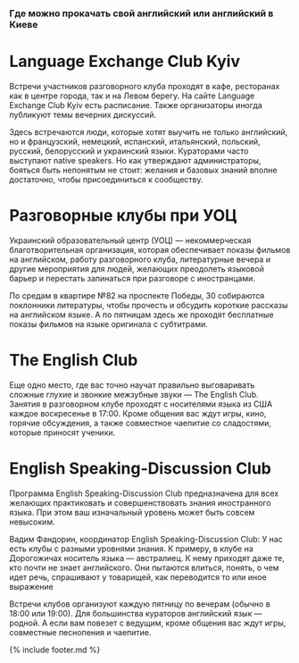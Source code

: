 ### Где можно прокачать свой английский или английский в Киеве

# Language Exchange Club Kyiv
Встречи участников разговорного клуба проходят в кафе, ресторанах как в центре города, так и на Левом берегу. На сайте Language Exchange Club Kyiv есть расписание. Также организаторы иногда публикуют темы вечерних дискуссий.

Здесь встречаются люди, которые хотят выучить не только английский, но и французский, немецкий, испанский, итальянский, польский, русский, белорусский и украинский языки. Кураторами часто выступают native speakers. Но как утверждают администраторы, бояться быть непонятым не стоит: желания и базовых знаний вполне достаточно, чтобы присоединиться к сообществу.

# Разговорные клубы при УОЦ
Украинский образовательный центр (УОЦ) — некоммерческая благотворительная организация, которая обеспечивает показы фильмов на английском, работу разговорного клуба, литературные вечера и другие мероприятия для людей, желающих преодолеть языковой барьер и перестать запинаться при разговоре с иностранцами.

По средам в квартире №82 на проспекте Победы, 30 собираются поклонники литературы, чтобы прочесть и обсудить короткие рассказы на английском языке. А по пятницам здесь же проходят бесплатные показы фильмов на языке оригинала с субтитрами. 

# The English Club
Еще одно место, где вас точно научат правильно выговаривать сложные глухие и звонкие межзубные звуки — The English Club. Занятия в разговорном клубе проходят с носителями языка из США каждое воскресенье в 17:00. Кроме общения вас ждут игры, кино, горячие обсуждения, а также совместное чаепитие со сладостями, которые приносят ученики.

# English Speaking-Discussion Club
Программа English Speaking-Discussion Club предназначена для всех желающих практиковать и совершенствовать знания иностранного языка. При этом ваш изначальный уровень может быть совсем невысоким.

Вадим Фандорин, координатор English Speaking-Discussion Club:
У нас есть клубы с разными уровнями знания. К примеру, в клубе на Дорогожичах носитель языка — австралиец. К нему приходят даже те, кто почти не знает английского. Они пытаются влиться, понять, о чем идет речь, спрашивают у товарищей, как переводится то или иное выражение

Встречи клубов организуют каждую пятницу по вечерам (обычно в 18:00 или 19:00). Для большинства кураторов английский язык — родной. А если вам повезет с ведущим, кроме общения вас ждут игры, совместные песнопения и чаепитие.

{% include footer.md %}